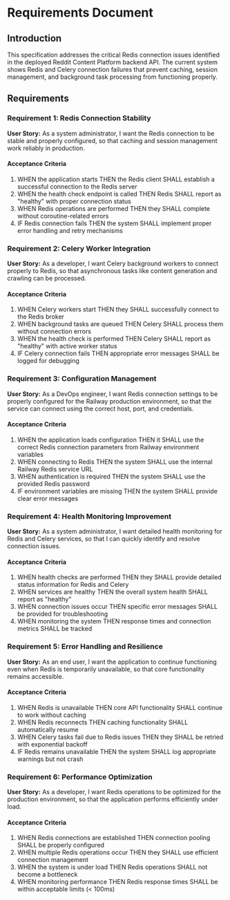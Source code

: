 # Requirements Document

## Introduction

This specification addresses the critical Redis connection issues identified in the deployed Reddit Content Platform backend API. The current system shows Redis and Celery connection failures that prevent caching, session management, and background task processing from functioning properly.

## Requirements

### Requirement 1: Redis Connection Stability

**User Story:** As a system administrator, I want the Redis connection to be stable and properly configured, so that caching and session management work reliably in production.

#### Acceptance Criteria

1. WHEN the application starts THEN the Redis client SHALL establish a successful connection to the Redis server
2. WHEN the health check endpoint is called THEN Redis SHALL report as "healthy" with proper connection status
3. WHEN Redis operations are performed THEN they SHALL complete without coroutine-related errors
4. IF Redis connection fails THEN the system SHALL implement proper error handling and retry mechanisms

### Requirement 2: Celery Worker Integration

**User Story:** As a developer, I want Celery background workers to connect properly to Redis, so that asynchronous tasks like content generation and crawling can be processed.

#### Acceptance Criteria

1. WHEN Celery workers start THEN they SHALL successfully connect to the Redis broker
2. WHEN background tasks are queued THEN Celery SHALL process them without connection errors
3. WHEN the health check is performed THEN Celery SHALL report as "healthy" with active worker status
4. IF Celery connection fails THEN appropriate error messages SHALL be logged for debugging

### Requirement 3: Configuration Management

**User Story:** As a DevOps engineer, I want Redis connection settings to be properly configured for the Railway production environment, so that the service can connect using the correct host, port, and credentials.

#### Acceptance Criteria

1. WHEN the application loads configuration THEN it SHALL use the correct Redis connection parameters from Railway environment variables
2. WHEN connecting to Redis THEN the system SHALL use the internal Railway Redis service URL
3. WHEN authentication is required THEN the system SHALL use the provided Redis password
4. IF environment variables are missing THEN the system SHALL provide clear error messages

### Requirement 4: Health Monitoring Improvement

**User Story:** As a system administrator, I want detailed health monitoring for Redis and Celery services, so that I can quickly identify and resolve connection issues.

#### Acceptance Criteria

1. WHEN health checks are performed THEN they SHALL provide detailed status information for Redis and Celery
2. WHEN services are healthy THEN the overall system health SHALL report as "healthy"
3. WHEN connection issues occur THEN specific error messages SHALL be provided for troubleshooting
4. WHEN monitoring the system THEN response times and connection metrics SHALL be tracked

### Requirement 5: Error Handling and Resilience

**User Story:** As an end user, I want the application to continue functioning even when Redis is temporarily unavailable, so that core functionality remains accessible.

#### Acceptance Criteria

1. WHEN Redis is unavailable THEN core API functionality SHALL continue to work without caching
2. WHEN Redis reconnects THEN caching functionality SHALL automatically resume
3. WHEN Celery tasks fail due to Redis issues THEN they SHALL be retried with exponential backoff
4. IF Redis remains unavailable THEN the system SHALL log appropriate warnings but not crash

### Requirement 6: Performance Optimization

**User Story:** As a developer, I want Redis operations to be optimized for the production environment, so that the application performs efficiently under load.

#### Acceptance Criteria

1. WHEN Redis connections are established THEN connection pooling SHALL be properly configured
2. WHEN multiple Redis operations occur THEN they SHALL use efficient connection management
3. WHEN the system is under load THEN Redis operations SHALL not become a bottleneck
4. WHEN monitoring performance THEN Redis response times SHALL be within acceptable limits (< 100ms)